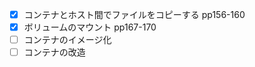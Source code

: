 - [x] コンテナとホスト間でファイルをコピーする pp156-160
- [x] ボリュームのマウント              pp167-170
- [ ] コンテナのイメージ化
- [ ] コンテナの改造 